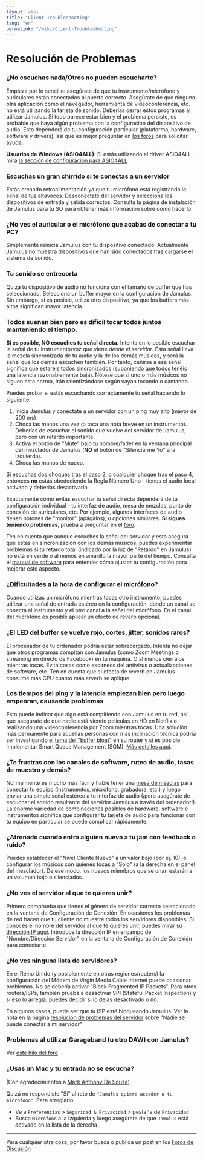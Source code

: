 ```yaml
---
layout: wiki
title: "Client Troubleshooting"
lang: "en"
permalink: "/wiki/Client-Troubleshooting"
---
```


# Resolución de Problemas

### ¿No escuchas nada/Otros no pueden escucharte?
Empieza por lo sencillo: asegúrate de que tu instrumento/micrófono y auriculares están conectados al puerto correcto. Asegúrate de que ninguna otra aplicación como el navegador, herramienta de videoconferencia, etc. no está utilizando la tarjeta de sonido. Deberías cerrar estos programas al utilizar Jamulus. Si todo parece estar bien y el problema persiste, es probable que haya algún problema con la configuración del dispositivo de audio. Esto dependerá de tu configuración particular (plataforma, hardware, software y drivers), así que es mejor preguntar en [los foros](https://github.com/jamulussoftware/jamulus/discussions) para solicitar ayuda.

**Usuarios de Windows (ASIO4ALL)**: Si estás utilizando el driver ASIO4ALL, mira [la sección de configuración para ASIO4ALL](Installation-for-Windows#setting-up-asio4all)

### Escuchas un gran chirrido si te conectas a un servidor

Estás creando retroalimentación ya que tu micrófono está registrando la señal de tus altavoces. Desconéctate del servidor y selecciona los dispositivos de entrada y salida correctos. Consulta la página de instalación de Jamulus para tu SO para obtener más información sobre cómo hacerlo.

### ¿No ves el auricular o el micrófono que acabas de conectar a tu PC?

Simplemente reinicia Jamulus con tu dispositivo conectado. Actualmente Jamulus no muestra dispositivos que han sido conectados tras cargarse el sistema de sonido.

### Tu sonido se entrecorta

Quizá tu dispositivo de audio no funciona con el tamaño de buffer que has seleccionado. Selecciona un buffer mayor en la configuración de Jamulus. Sin embargo, si es posible, utiliza otro dispositivo, ya que los buffers más altos significan mayor latencia.

### Todos suenan bien pero es difícil tocar todos juntos manteniendo el tiempo.

**Si es posible, NO escuches tu señal directa.** Intenta en lo posible escuchar la señal de tu instrumento/voz que viene _desde el servidor_. Esta señal lleva la mezcla sincronizada de tu audio y la de los demás músicos, y será la señal que los demás escuchen también. Por tanto, ceñirse a esa señal significa que estaréis todos sincronizados (suponiendo que todos tenéis una latencia razonablemente baja). Nótese que si uno o más músicos no siguen esta norma, irán ralentizándose según vayan tocando o cantando.

Puedes probar si estás escuchando correctamente tu señal haciendo lo siguiente:

1. Inicia Jamulus y conéctate a un servidor con un ping muy alto (mayor de 200 ms)
2. Choca las manos una vez (o toca una nota breve en un instrumento). Deberías de escuchar el sonido que vuelve del servidor de Jamulus, pero con un retardo importante.
3. Activa el botón de "Mute" bajo tu nombre/fader en la ventana principal del mezclador de Jamulus (**NO** el botón de "Silenciarme Yo" a la izquierda).
4. Choca las manos de nuevo.

Si escuchas dos choques tras el paso 2, o cualquier choque tras el paso 4, entonces **no** estás obedeciendo la Regla Número Uno - tienes el audio local activado y deberías desactivarlo.

Exactamente cómo evitas escuchar tu señal directa dependerá de tu configuración individual - tu interfaz de audio, mesa de mezclas, punto de conexión de auriculares, etc. Por ejemplo, algunos interfaces de audio tienen botones de "monitor" (apágalos), u opciones similares. **Si sigues teniendo problemas**, prueba a preguntar en el [foro](https://github.com/jamulussoftware/jamulus/discussions).

Ten en cuenta que aunque escuches la señal del servidor y esto asegura que estás en sincronización con los demás músicos, puedes experimentar problemas si tu retardo total (indicado por la luz de "Retardo" en Jamulus) no está en verde o al menos en amarillo la mayor parte del tiempo. Consulta el [manual de software](/wiki/Software-Manual) para entender cómo ajustar tu configuración para mejorar este aspecto.

### ¿Dificultades a la hora de configurar el micrófono?

Cuando utilizas un micrófono mientras tocas otro instrumento, puedes utilizar una señal de entrada estéreo en la configuración, donde un canal se conecta al instrumento y el otro canal a la señal del micrófono. En el canal del micrófono es posible aplicar un efecto de reverb opcional.

### ¿El LED del buffer se vuelve rojo, cortes, jitter, sonidos raros?

El procesador de tu ordenador podría estar sobrecargado. Intenta no dejar que otros programas compitan con Jamulus (como Zoom Meetings o streaming en directo de Facebook) en tu máquina. O al menos ciérralos mientras tocas. Evita cosas como escaneos del antivirus o actualizaciones de software, etc. Ten en cuenta que el efecto de reverb en Jamulus consume más CPU cuanto más erverb se aplique.

### Los tiempos del ping y la latencia empiezan bien pero luego empeoran, causando problemas

Esto puede indicar que algo está compitiendo con Jamulus en tu red, así que asegúrate de que nadie está viendo películas en HD en Netflix o realizando una videoconferencia por Zoom mientras tocas. Una solución más permanente para aquellas personas con más inclinación técnica podría ser investigando [el tema del "buffer bloat"](https://www.bufferbloat.net/projects/bloat/wiki/) en su router y si es posible implementar Smart Queue Management (SQM). [Más detalles aquí](https://www.bufferbloat.net/projects/bloat/wiki/What_can_I_do_about_Bufferbloat/).

### ¿Te frustras con los canales de software, ruteo de audio, tasas de muestro y demás?

Normalmente es mucho más fácil y fiable tener una [mesa de mezclas](https://www.thomann.de/pics/bdb/191244/7355025_800.jpg) para conectar tu equipo (instrumentos, micrófono, grabadora, etc.) y luego enviar una simple señal estéreo a tu interfaz de audio (¡pero asegúrate de escuchar el sonido resultante del servidor Jamulus a través del ordenador!). La enorme variedad de combinaciones posibles de hardware, software e instrumentos significa que configurar tu tarjeta de audio para funcionar con tu equipo en particular se puede complicar rápidamente.

### ¿Atronado cuando entra alguien nuevo a tu jam con feedback o ruido?

Puedes establecer el "Nivel Cliente Nuevo" a un valor bajo (por ej. 10), o configurar los músicos con quienes tocas a "Solo" (a la derecha en el panel del mezclador). De ese modo, los nuevos miembros que se unan estarán a un volumen bajo o silenciados.

### ¿No ves el servidor al que te quieres unir?

Primero comprueba que tienes el género de servidor correcto seleccionado en la ventana de Configuración de Conexión. En ocasiones los problemas de red hacen que tu cliente no muestre todos los servidores disponibles. Si conoces el nombre del servidor al que te quieres unir, puedes [mirar su dirección IP aquí](https://explorer.jamulus.io/). Introduce la dirección IP en el campo de "Nombre/Dirección Servidor" en la ventana de Configuración de Conexión para conectarte.

### ¿No ves ninguna lista de servidores?

En el Reino Unido (y posiblemente en otras regiones/routers) la configuración del Módem de Virgin Media Cable Internet puede ocasionar problemas. No se debería activar "Block Fragmented IP Packets". Para otros routers/ISPs, también prueba a desactivar SPI (Stateful Packet Inspection) y si eso lo arregla, puedes decidir si lo dejas desactivado o no.

En algunos casos, puede ser que tu ISP esté bloqueando Jamulus. Ver la nota en la página [resolución de problemas del servidor](Server-Troubleshooting#nobody-can-connect-to-my-server---but-i-can-connect-locally) sobre "Nadie se puede conectar a mi servidor"

### Problemas al utilizar Garageband (u otro DAW) con Jamulus?

Ver [este hilo del foro](https://sourceforge.net/p/llcon/discussion/533517/thread/d3dd58eedc/#b994)

### ¿Usas un Mac y tu entrada no se escucha?

(Con agradecimientos a [Mark Anthony De Souza](https://www.facebook.com/groups/619274602254947/permalink/765122847670121/?comment_id=765525034296569))

Quizá no respondiste "Sí" al reto de `"Jamulus quiere acceder a tu micrófono"`. Para arreglarlo:
* Ve a `Preferencias` > `Seguridad & Privacidad` > pestaña de `Privacidad`
* Busca `Micrófono` a la izquierda y luego asegúrate de que `Jamulus` está activado en la lista de la derecha

***

Para cualquier otra cosa, por favor busca o publica un post en los [Foros de Discusión](https://github.com/jamulussoftware/jamulus/discussions)
